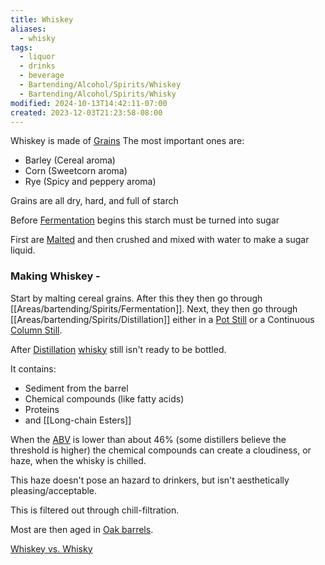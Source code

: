 ```yaml
---
title: Whiskey
aliases:
  - whisky
tags:
  - liquor
  - drinks
  - beverage
  - Bartending/Alcohol/Spirits/Whiskey
  - Bartending/Alcohol/Spirits/Whisky
modified: 2024-10-13T14:42:11-07:00
created: 2023-12-03T21:23:58-08:00
---
```

Whiskey is made of [Grains](Areas/bartending/Grains.md)
The most important ones are:
- Barley (Cereal aroma)
- Corn (Sweetcorn aroma)
- Rye (Spicy and peppery aroma)

Grains are all dry, hard, and full of starch

Before [Fermentation](Areas/bartending/Spirits/Fermentation.md) begins this starch must be turned into sugar

First are [Malted](Areas/bartending/Malting.md) and then crushed and mixed with water to make a sugar liquid. 
### Making Whiskey - 
Start by malting cereal grains.
After this they then go through [[Areas/bartending/Spirits/Fermentation]]. 
Next, they then go through [[Areas/bartending/Spirits/Distillation]] either in a [Pot Still](Areas/bartending/Spirits/Pot%20Stills.md) or a Continuous [Column Still](Areas/bartending/Spirits/Column%20Stills.md).

After [Distillation](Areas/bartending/Spirits/Distillation.md) [whisky](Areas/bartending/Whiskey/Whiskey.md) still isn't ready to be bottled. 

It contains: 
- Sediment from the barrel
- Chemical compounds (like fatty acids)
- Proteins
- and [[Long-chain Esters]]

When the [ABV](Areas/bartending/ABV.md) is lower than about 46% (some distillers believe the threshold is higher) the chemical compounds can create a cloudiness, or haze, when the whisky is chilled.

This haze doesn't pose an hazard to drinkers, but isn't aesthetically pleasing/acceptable. 

This is filtered out through chill-filtration.

Most are then aged in [Oak barrels](Areas/bartending/Spirits/Oak-Aged%20Spirits.md).

[Whiskey vs. Whisky](Areas/bartending/Whiskey/Whiskey%20vs.%20Whisky.md)
